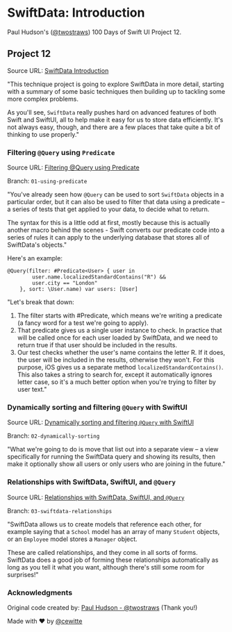 # SwiftData: Introduction

Paul Hudson's ([@twostraws](https://x.com/twostraws)) 100 Days of Swift UI Project 12.

## Project 12

Source URL: [SwiftData Introduction](https://www.hackingwithswift.com/books/ios-swiftui/swiftdata-introduction)

"This technique project is going to explore SwiftData in more detail, starting with a summary of some basic techniques then building up to tackling some more complex problems.

As you'll see, `SwiftData` really pushes hard on advanced features of both Swift and SwiftUI, all to help make it easy for us to store data efficiently. It's not always easy, though, and there are a few places that take quite a bit of thinking to use properly."

### Filtering `@Query` using `Predicate`

Source URL: [Filtering @Query using Predicate](https://www.hackingwithswift.com/books/ios-swiftui/filtering-query-using-predicate)

Branch: `01-using-predicate`

"You've already seen how `@Query` can be used to sort `SwiftData` objects in a particular order, but it can also be used to filter that data using a predicate – a series of tests that get applied to your data, to decide what to return.

The syntax for this is a little odd at first, mostly because this is actually another macro behind the scenes - Swift converts our predicate code into a series of rules it can apply to the underlying database that stores all of SwiftData's objects."

Here's an example:

```
@Query(filter: #Predicate<User> { user in
        user.name.localizedStandardContains("R") &&
        user.city == "London"
    }, sort: \User.name) var users: [User]
```

"Let's break that down:

1. The filter starts with #Predicate<User>, which means we're writing a predicate (a fancy word for a test we're going to apply).
2. That predicate gives us a single user instance to check. In practice that will be called once for each user loaded by SwiftData, and we need to return true if that user should be included in the results.
3. Our test checks whether the user's name contains the letter R. If it does, the user will be included in the results, otherwise they won't. For this purpose, iOS gives us a separate method `localizedStandardContains()`. This also takes a string to search for, except it automatically ignores letter case, so it's a much better option when you're trying to filter by user text."

### Dynamically sorting and filtering `@Query` with SwiftUI

Source URL: [Dynamically sorting and filtering `@Query` with SwiftUI](https://www.hackingwithswift.com/books/ios-swiftui/dynamically-sorting-and-filtering-query-with-swiftui)

Branch: `02-dynamically-sorting`

"What we're going to do is move that list out into a separate view – a view specifically for running the SwiftData query and showing its results, then make it optionally show all users or only users who are joining in the future."

### Relationships with SwiftData, SwiftUI, and `@Query`

Source URL: [Relationships with SwiftData, SwiftUI, and `@Query`](https://www.hackingwithswift.com/books/ios-swiftui/relationships-with-swiftdata-swiftui-and-query)

Branch: `03-swiftdata-relationships`

"SwiftData allows us to create models that reference each other, for example saying that a `School` model has an array of many `Student` objects, or an `Employee` model stores a `Manager` object.

These are called relationships, and they come in all sorts of forms. SwiftData does a good job of forming these relationships automatically as long as you tell it what you want, although there's still some room for surprises!"

### Acknowledgments

Original code created by: [Paul Hudson - @twostraws](https://x.com/twostraws) (Thank you!)

Made with :heart: by [@cewitte](https://x.com/cewitte)
